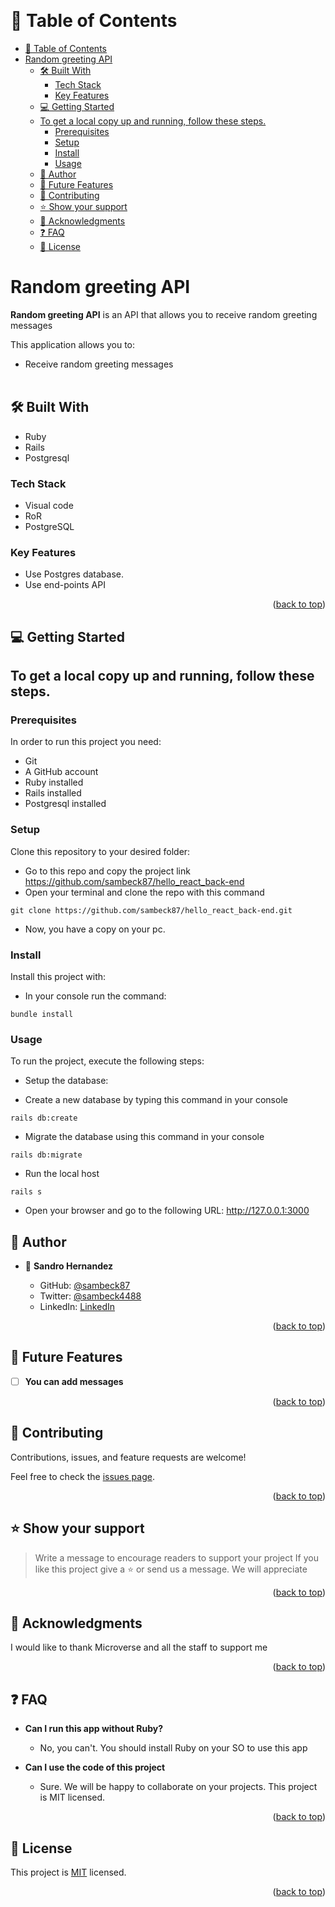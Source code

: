 <a name="readme-top"></a>

<div align="center">
  <br/>
</div>

<!-- TABLE OF CONTENTS -->

# 📗 Table of Contents

- [📗 Table of Contents](#-table-of-contents)
- [Random greeting API ](#random-greeting-api-)
  - [🛠 Built With ](#-built-with-)
    - [Tech Stack ](#tech-stack-)
    - [Key Features ](#key-features-)
  - [💻 Getting Started ](#-getting-started-)
  - [To get a local copy up and running, follow these steps.](#to-get-a-local-copy-up-and-running-follow-these-steps)
    - [Prerequisites](#prerequisites)
    - [Setup](#setup)
    - [Install](#install)
    - [Usage](#usage)
  - [👥 Author ](#-author-)
  - [🔭 Future Features ](#-future-features-)
  - [🤝 Contributing ](#-contributing-)
  - [⭐️ Show your support ](#️-show-your-support-)
  - [🙏 Acknowledgments ](#-acknowledgments-)
  - [❓ FAQ ](#-faq-)
  - [📝 License ](#-license-)

<!-- PROJECT DESCRIPTION -->

#  Random greeting API <a name="about-project"></a>


**Random greeting API** is an API that allows you to receive random greeting messages

This application allows you to:

- Receive random greeting messages
 <br></br>

## 🛠 Built With <a name="built-with"></a>
- Ruby
- Rails
- Postgresql

### Tech Stack <a name="tech-stack"></a>
- Visual code
- RoR
- PostgreSQL

<!-- Features -->

### Key Features <a name="key-features"></a>


- Use Postgres database.
- Use end-points API


<p align="right">(<a href="#readme-top">back to top</a>)</p>


<!-- GETTING STARTED -->

## 💻 Getting Started <a name="getting-started"></a>

 ## To get a local copy up and running, follow these steps.

### Prerequisites

In order to run this project you need:

- Git
- A GitHub account
- Ruby installed
- Rails installed
- Postgresql installed

### Setup

Clone this repository to your desired folder:

- Go to this repo and copy the project link
        https://github.com/sambeck87/hello_react_back-end
- Open your terminal and clone the repo with this command
```
git clone https://github.com/sambeck87/hello_react_back-end.git
```
- Now, you have a copy on your pc.


### Install

Install this project with:

- In your console run the command:
```
bundle install
```


### Usage

To run the project, execute the following steps:

- Setup the database:

- Create a new database by typing this command in your console
```
rails db:create
```
- Migrate the database using this command in your console

```
rails db:migrate
```

- Run the local host
```
rails s
```
- Open your browser and go to the following URL:
http://127.0.0.1:3000


<!-- AUTHORS -->

## 👥 Author <a name="authors"></a>


- 👤 **Sandro Hernandez**

  - GitHub: [@sambeck87](https://github.com/sambeck87)
  - Twitter: [@sambeck4488](https://twitter.com/sambeck4488)
  - LinkedIn: [LinkedIn](https://www.linkedin.com/in/sandro-israel-hern%C3%A1ndez-zamora-899386a4/)


<p align="right">(<a href="#readme-top">back to top</a>)</p>

<!-- FUTURE FEATURES -->

## 🔭 Future Features <a name="future-features"></a>

- [ ] **You can add messages**

<p align="right">(<a href="#readme-top">back to top</a>)</p>

<!-- CONTRIBUTING -->

## 🤝 Contributing <a name="contributing"></a>

Contributions, issues, and feature requests are welcome!

Feel free to check the [issues page](https://github.com/sambeck87/Recipe_app/issues).

<p align="right">(<a href="#readme-top">back to top</a>)</p>

<!-- SUPPORT -->

## ⭐️ Show your support <a name="support"></a>

> Write a message to encourage readers to support your project
If you like this project give a ⭐️ or send us a message. We will appreciate

<p align="right">(<a href="#readme-top">back to top</a>)</p>

<!-- ACKNOWLEDGEMENTS -->

## 🙏 Acknowledgments <a name="acknowledgements"></a>

I would like to thank Microverse and all the staff to support me

<p align="right">(<a href="#readme-top">back to top</a>)</p>

<!-- FAQ (optional) -->

## ❓ FAQ <a name="faq"></a>

- **Can I run this app without Ruby?**

  - No, you can't. You should install Ruby on your SO to use this app

- **Can I use the code of this project**

  - Sure. We will be happy to collaborate on your projects. This project is MIT licensed.

<p align="right">(<a href="#readme-top">back to top</a>)</p>

<!-- LICENSE -->

## 📝 License <a name="license"></a>

This project is [MIT](./LICENSE) licensed.

<p align="right">(<a href="#readme-top">back to top</a>)</p>
